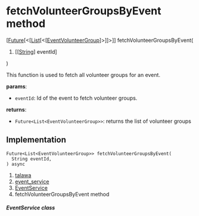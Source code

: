 
<div>

# fetchVolunteerGroupsByEvent method

</div>


[[Future](https://api.flutter.dev/flutter/dart-core/Future-class.html)[\<[[List](https://api.flutter.dev/flutter/dart-core/List-class.html)[\<[[EventVolunteerGroup](../../models_events_event_volunteer_group/EventVolunteerGroup-class.md)]\>]]\>]]
fetchVolunteerGroupsByEvent(

1.  [[[String](https://api.flutter.dev/flutter/dart-core/String-class.md)]
    eventId]

)



This function is used to fetch all volunteer groups for an event.

**params**:

-   `eventId`: Id of the event to fetch volunteer groups.

**returns**:

-   `Future<List<EventVolunteerGroup>>`: returns the list of volunteer
    groups



## Implementation

``` language-dart
Future<List<EventVolunteerGroup>> fetchVolunteerGroupsByEvent(
  String eventId,
) async 
```







1.  [talawa](../../index.md)
2.  [event_service](../../services_event_service/)
3.  [EventService](../../services_event_service/EventService-class.md)
4.  fetchVolunteerGroupsByEvent method

##### EventService class







